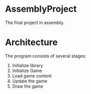 # AssemblyProject
The final project in assembly.

# Architecture

The program consists of several stages:

1. Initialize library
2. Initialize Game
3. Load game content
4. Update the game
5. Draw the game

